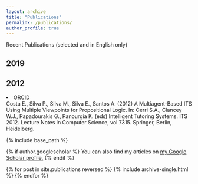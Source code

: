 ```yaml
---
layout: archive
title: "Publications"
permalink: /publications/
author_profile: true
---
```


Recent Publications (selected and in English only)

## 2019

## 2012
<li><a href="#"><i class="ai ai-orcid-square ai-fw"></i> ORCID</a></li>
Costa E., Silva P., Silva M., Silva E., Santos A. (2012) A Multiagent-Based ITS Using Multiple Viewpoints for Propositional Logic. In: Cerri S.A., Clancey W.J., Papadourakis G., Panourgia K. (eds) Intelligent Tutoring Systems. ITS 2012. Lecture Notes in Computer Science, vol 7315. Springer, Berlin, Heidelberg.

{% include base_path %}

{% if author.googlescholar %}
  You can also find my articles on <u><a href="{{author.googlescholar}}">my Google Scholar profile</a>.</u>
{% endif %}

{% for post in site.publications reversed %}
  {% include archive-single.html %}
{% endfor %}
